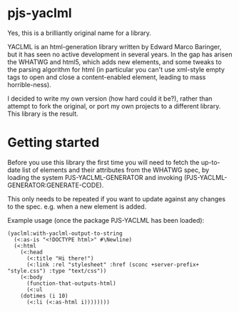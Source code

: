 pjs-yaclml
==========

Yes, this is a brilliantly original name for a library.

YACLML is an html-generation library written by Edward Marco Baringer,
but it has seen no active development in several years. In the gap has
arisen the WHATWG and html5, which adds new elements, and some tweaks to
the parsing algorithm for html (in particular you can't use xml-style
empty tags to open and close a content-enabled element, leading to mass
horrible-ness).

I decided to write my own version (how hard could it be?), rather than
attempt to fork the original, or port my own projects to a different
library. This library is the result. 

Getting started
===============

Before you use this library the first time you will need to fetch the
up-to-date list of elements and their attributes from the WHATWG spec,
by loading the system PJS-YACLML-GENERATOR and invoking
(PJS-YACLML-GENERATOR:GENERATE-CODE).

This only needs to be repeated if you want to update against any
changes to the spec. e.g. when a new element is added.

Example usage (once the package PJS-YACLML has been loaded):

```
(yaclml:with-yaclml-output-to-string
  (<:as-is "<!DOCTYPE html>" #\Newline)
  (<:html
    (<:head
      (<:title "Hi there!")
      (<:link :rel "stylesheet" :href (sconc +server-prefix+ "style.css") :type "text/css"))
    (<:body
      (function-that-outputs-html)
      (<:ul
	(dotimes (i 10)
	  (<:li (<:as-html i))))))))
      
```